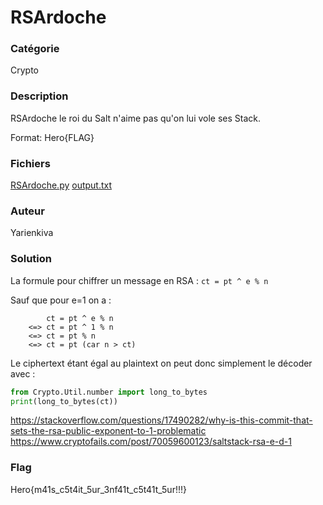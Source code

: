 # RSArdoche

### Catégorie

Crypto

### Description

RSArdoche le roi du Salt n'aime pas qu'on lui vole ses Stack.

Format: Hero{FLAG}

### Fichiers

[RSArdoche.py](RSArdoche.py)
[output.txt](output.txt)

### Auteur

Yarienkiva

### Solution

La formule pour chiffrer un message en RSA : `ct = pt ^ e % n`

Sauf que pour e=1 on a :
```
        ct = pt ^ e % n
    <=> ct = pt ^ 1 % n
    <=> ct = pt % n
    <=> ct = pt (car n > ct)
```

Le ciphertext étant égal au plaintext on peut donc simplement le décoder avec : 
```python
from Crypto.Util.number import long_to_bytes
print(long_to_bytes(ct))
```
https://stackoverflow.com/questions/17490282/why-is-this-commit-that-sets-the-rsa-public-exponent-to-1-problematic
https://www.cryptofails.com/post/70059600123/saltstack-rsa-e-d-1

### Flag

Hero{m41s_c5t4it_5ur_3nf41t_c5t41t_5ur!!!}
